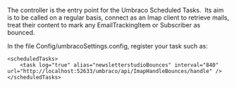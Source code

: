 ﻿The controller is the entry point for the Umbraco Scheduled Tasks.
﻿
Its aim is to be called on a regular basis, connect as an Imap client to retrieve mails, treat their content to mark any EmailTrackingItem or Subscriber as bounced.

In the file Config/umbracoSettings.config, register your task such as: 

```
<scheduledTasks>
    <task log="true" alias="newsletterstudioBounces" interval="840" url="http://localhost:52633/umbraco/api/ImapHandleBounces/handle" />
</scheduledTasks>
```
